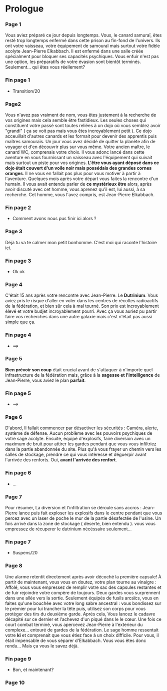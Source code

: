 # Prologue
### Page 1
Vous aviez préparé ce jour depuis longtemps. Vous, le canard samuraï, êtes resté trop longtemps enfermé dans cette prison au fin-fond de l'univers. Ils ont votre vaisseau, votre équipement de samouraï mais surtout votre fidèle acolyte Jean-Pierre Elkabbach. Il est enfermé dans une salle créée spécialment pour bloquer ses capacités psychiques. Vous enfuir n'est pas une option, les préparatifs de votre évasion sont bientôt terminés. Seulement... qui êtes vous réellement?
### Fin page 1
* Transition/20
### Page2 
Vous n'avez pas vraiment de nom, vous êtes justement à la recherche de vos origines mais cela semble être fastidieux. Les seules  choses qui constituent votre passé sont toutes reliées à un dojo où vous semblez avoir "grandi" ( ça se voit pas mais vous êtes incroyablement petit ). Ce dojo acceuillait d'autres canards et les formait pour devenir des apprentis puis maîtres samouraïs. Un jour vous avez décidé de quitter la planète afin de voyager et d'en découvrir plus sur vous même. Votre ancien maître, le canard WC, comprenais votre choix. Il vous adonc lancé dans cette aventure en vous fournissant un vaisseau avec l'équipement qui suivait mais surtout un piste pour vos origines. **L'être vous ayant déposé dans ce dojo était couvert d'un voile noir mais possédais des grandes cornes oranges**. Il ne vous en fallait pas plus pour vous motiver à partir à l'aventure. Quelques mois après votre départ vous faites la rencontre d'un humain. Il vous avait entendu parler de **ce mystèrieux être** alors, après avoir discuté avec cet homme, vous aprenez qu'il est, lui aussi, à sa recherche. Cet homme, vous l'avez compris, est Jean-Pierre Elkabbach.
### Fin page 2
* Comment avons nous pus finir ici alors ?
### Page 3
Déjà tu va te calmer mon petit bonhomme. C'est moi qui raconte l'histoire ici.
### Fin page 3
* Ok ok
### Page 4
C'était 15 ans après votre rencontre avec Jean-Pierre. Le **Dutrinium**. Vous aviez pris le risque d'aller en voler dans les centres de récoltes radioactifs de la fédération, et bien sûr cela à mal tourné. Son prix est incroyablement élevé et votre budjet incroyablement pourri. Avec ça vous auriez pu partir faire vos recherches dans une autre galaxie mais c'est n'était pas aussi simple que ça.
### Fin page 4
* ==>
### Page 5
**Bien prévoir son coup** était crucial avant de s'attaquer à n'importe quel infrastructure de la fédération mais, grâce à la **sagesse et l'intelligence** de Jean-Pierre, vous aviez le plan **parfait**.
### Fin page 5
* ==>
### Page 6
D'abord, Il fallait commencer par désactiver les sécurités : Caméra, alerte, système de défense. Aucun problème avec les pouvoirs psychiques de votre sage acolyte. Ensuite, équipé d'explosifs, faire diversion avec un maximum de bruit pour attirer les gardes pendant que vous vous infiltriez dans la partie abandonnée du site. Plus qu'à vous frayer un chemin vers les salles de stockage, prendre ce qui vous intêresse et déguerpir avant l'arrivée des renforts. Oui, **avant l'arrivée des renfort**.
### Fin page 6
* ...
### Page 7
Pour résumer, La diversion et l'infiltration se déroule sans accros : Jean-Pierre lance puis fait exploser les explosifs dans le centre pendant que vous percez avec un laser de poche le mur de la partie désafectée de l'usine. Un fois arrivé dans la zone de stockage ( deserte, bien entendu ). vous vous empressez de récuperer le dutrinium nécéssaire seulement... 
### Fin page 7
* Suspens/20
### Page 8
Une alarme retentit directement après avoir décoché la première capsule! À partir de maintenant, vous vous en doutez, votre plan tourne au vinaigre : Affolé, vous vous empressez de remplir votre sac des capsules restantes et de fuir rejoindre votre compère de toujours. Deux gardes vous surprennent dans une allée vers la sortie. Seulement équipés de fusils arcaïcs, vous en faites qu'une bouchée avec votre long sabre ancestral : vous bondissez sur le premier pour lui trancher la tête puis, utilisez son corps pour vous protèger des tirs du deuxième garde. Après cela, Vous lancez le cadavre décapité sur ce dernier et l'achevez d'un piqué dans le le cœur. Une fois ce court combat terminé, vous apercevez Jean-Pierre à l'exterieur du complexe... entouré de gardes de la fédération. Le sage homme ressentait votre **ki** et comprenait que vous étiez face à un choix difficile. Pour vous, il était impensable de vous séparer d'Elkabbach. Vous vous êtes donc rendu... Mais ça vous le savez déjà.
### Fin page 9
* Bon, et maintenant?
### Page 10
